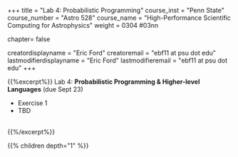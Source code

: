 +++
title = "Lab 4: Probabilistic Programming"
course_inst = "Penn State"
course_number = "Astro 528"
course_name = "High-Performance Scientific Computing for Astrophysics"
weight = 0304  #03nn

chapter= false

creatordisplayname = "Eric Ford"
creatoremail = "ebf11 at psu dot edu"
lastmodifierdisplayname = "Eric Ford"
lastmodifieremail = "ebf11 at psu dot edu"
+++


{{%excerpt%}}
Lab 4: **Probabilistic Programming & Higher-level Languages** (due Sept 23)
- Exercise 1
- TBD
<br />
<!--
 [Exercise 1: Probabilistic Programming & Uncertainty Estimation via MCMC](https://nbviewer.jupyter.org/github/PsuAstro528/lab5-start/blob/master/ex1.ipynb)
-->
{{%/excerpt%}}

{{% children depth="1" %}}
